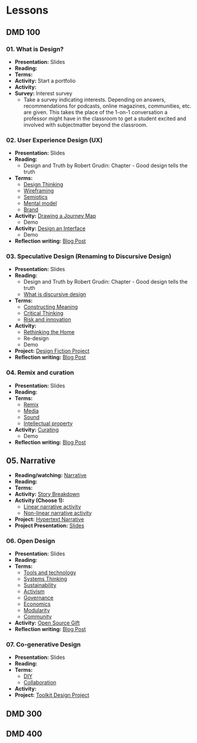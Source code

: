 # Lessons
## DMD 100
### 01. What is Design?
- **Presentation:** Slides
- **Reading:** 
- **Terms:**
- **Activity:** Start a portfolio
- **Activity:** 
- **Survey:** Interest survey
  - Take a survey indicating interests. Depending on answers, recommendations for podcasts, online magazines, communities, etc. are given. This takes the place of the 1-on-1 conversation a professor might have in the classroom to get a student excited and involved with subjectmatter beyond the classroom.

### 02. User Experience Design (UX)
- **Presentation:** Slides
- **Reading:** 
  - Design and Truth by Robert Grudin: Chapter - Good design tells the truth
- **Terms:**
  - [Design Thinking](../topics/design_thinking.md)
  - [Wireframing](../topics/wireframing.md)
  - [Semiotics](../topics/semiotics.md)
  - [Mental model](../topics/mental_model.md)
  - [Brand](../topics/brand.md)
- **Activity:** [Drawing a Journey Map](../practice/drawing_a_journey_map.md)
  - Demo
- **Activity:** [Design an Interface](../practice/design_an_interface.md)
  - Demo
- **Reflection writing:** [Blog Post](../practice/blog_post_ux.md)

### 03. Speculative Design (Renaming to Discursive Design)
- **Presentation:** Slides
- **Reading:** 
  - Design and Truth by Robert Grudin: Chapter - Good design tells the truth
  - [What is discursive design](http://www.core77.com/posts/41991/What-is-Discursive-Design)
- **Terms:**
  - [Constructing Meaning](../topics/critical_thinking.md)
  - [Critical Thinking](../topics/critical_thinking.md)
  - [Risk and innovation](../topics/risk_and_innovation.md)
- **Activity:** 
  - [Rethinking the Home](../practice/rethinking_the_home.md)
  - Re-design
  - Demo
- **Project:** [Design Fiction Project](../projects/design_fiction_project.md)
- **Reflection writing:** [Blog Post](../practice/blog_post_speculative_design.md)

### 04. Remix and curation
- **Presentation:** Slides
- **Reading:** 
- **Terms:**
  - [Remix](../topics/remix.md)
  - [Media](../topics/media.md)
  - [Sound](../topics/sound.md)
  - [Intellectual property](../topics/intellectual-property.md)
- **Activity:** [Curating](../practice/curating-for-an-idea.md)
  - Demo
- **Reflection writing:** [Blog Post](../practice/blog_post_remix_curation.md)

## 05. Narrative
- **Reading/watching:** [Narrative](../topics/narrative.md)
- **Reading:** 
- **Terms:**
- **Activity:** [Story Breakdown](practice/story_breakdown.md)
- **Activity (Choose 1):**
  - [Linear narrative activity](../practice/linear_narrative.md)
  - [Non-linear narrative activity](../practice/non-linear_narrative.md)
- **Project:** [Hypertext Narrative](../projects/hypertext_narrative_project.md)
- **Project Presentation:** [Slides](../practice/blog_post_narrative.md)

### 06. Open Design
- **Presentation:** Slides
- **Reading:**
- **Terms:**
  - [Tools and technology](../topics/tools_and_technology.md)
  - [Systems Thinking](../topics/systems_thinking.md)
  - [Sustainability](../topics/sustainability.md)
  - [Activism](../topics/activism.md)
  - [Governance](../topics/governance.md)
  - [Economics](../topics/economics.md)
  - [Modularity](../topics/modularity.md)
  - [Community](../topics/community.md)
- **Activity:** [Open Source Gift](../practice/open_source_gift.md)
- **Reflection writing:** [Blog Post](../practice/blog_post_open_design.md)

### 07. Co-generative Design
- **Presentation:** Slides
- **Reading:**
- **Terms:**
  - [DIY](../topics/diy.md)
  - [Collaboration](../topics/collaboration.md)
- **Activity:** 
- **Project:** [Toolkit Design Project](../projects/toolkit_design_project.md)

## DMD 300

## DMD 400